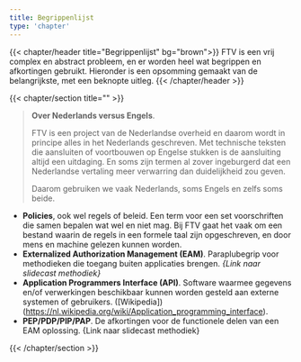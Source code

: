 ```yaml
---
title: Begrippenlijst
type: 'chapter'
---
```

{{< chapter/header title="Begrippenlijst" bg="brown">}}
FTV is een vrij complex en abstract probleem, en er worden heel wat begrippen en afkortingen gebruikt. Hieronder is een opsomming gemaakt van de belangrijkste, met een beknopte uitleg.
{{< /chapter/header >}}

{{< chapter/section title="" >}}

> **Over Nederlands versus Engels**. 
> 
> FTV is een project van de Nederlandse overheid en daarom wordt in principe alles in het Nederlands geschreven. Met technische teksten die aansluiten of voortbouwen op Engelse stukken is de aansluiting altijd een uitdaging. En soms zijn termen al zover ingeburgerd dat een Nederlandse vertaling meer verwarring dan duidelijkheid zou geven. 
> 
> Daarom gebruiken we vaak Nederlands, soms Engels en zelfs soms beide.

- **Policies**, ook wel regels of beleid. Een term voor een set voorschriften die samen bepalen wat wel en niet mag. Bij FTV gaat het vaak om een bestand waarin de regels in een formele taal zijn opgeschreven, en door mens en machine gelezen kunnen worden.
- **Externalized Authorization Management (EAM)**. Paraplubegrip voor methodieken die toegang buiten applicaties brengen. _{Link naar slidecast methodiek}_
- **Application Programmers Interface (API)**. Software waarmee gegevens en/of verwerkingen beschikbaar kunnen worden gesteld aan externe systemen of gebruikers. ([Wikipedia])(https://nl.wikipedia.org/wiki/Application_programming_interface).
- **PEP/PDP/PIP/PAP**. De afkortingen voor de functionele delen van een EAM oplossing. {Link naar slidecast methodiek}

{{< /chapter/section >}}
